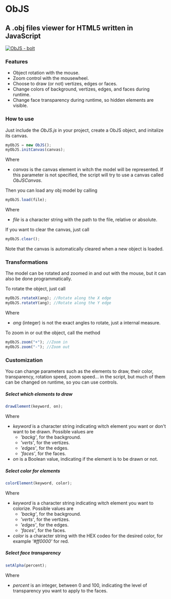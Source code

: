 ObJS
====

## A .obj files viewer for HTML5 written in JavaScript ###

<a href="http://imgur.com/S2p04Pr"><img src="http://i.imgur.com/S2p04Pr.png" title="ObJS - bolt" /></a>



### Features ###

* Object rotation with the mouse.
* Zoom control with the mousewheel.
* Choose to draw (or not) vertizes, edges or faces.
* Change colors of background, vertizes, edges, and faces during runtime.
* Change face transparency during runtime, so hidden elements are visible.



### How to use ###

Just include the *ObJS.js* in your project, create a ObJS object, and initalize its canvas.
```javascript
myObJS = new ObJS();
myObJS.initCanvas(canvas);
```
Where 
* *canvas* is the canvas element in witch the model will be represented. If this parameter is not specified, the script will try to use a canvas called *ObJSCanvas*.

Then you can load any obj model by calling
```javascript
myObJS.load(file);
```
Where
* *file* is a character string with the path to the file, relative or absolute.


If you want to clear the canvas, just call
```javascript
myObJS.clear();
```
Note that the canvas is automatically cleared when a new object is loaded.



### Transformations ###

The model can be rotated and zoomed in and out with the mouse, but it can also be done programmatically.

To rotate the object, just call
```javascript
myObJS.rotateX(ang); //Rotate along the X edge
myObJS.rotateY(ang); //Rotate along the Y edge
```
Where
* *ang* (integer) is not the exact angles to rotate, just a internal measure.

To zoom in or out the object, call the method
```javascript
myObJS.zoom("+"); //Zoom in
myObJS.zoom("-"); //Zoom out
```



### Customization ###

You can change parameters such as the elements to draw, their color, transparency, rotation speed, zoom speed... in the script, but much of them can be changed on runtime, so you can use controls.

##### Select which elements to draw #####
```javascript
drawElement(keyword, on);
```
Where
* *keyword* is a character string indicating witch element you want or don't want to be drawn. Possible values are
	- *'backg'*, for the background.
	- *'verts'*, for the vertizes.
	- *'edges'*, for the edges.
	- *'faces'*, for the faces.
* *on* is a Boolean value, indicating if the element is to be drawn or not.

##### Select color for elements #####
```javascript
colorElement(keyword, color);
```
Where
* *keyword* is a character string indicating witch element you want to colorize. Possible values are
	- *'backg'*, for the background.
	- *'verts'*, for the vertizes.
	- *'edges'*, for the edges.
	- *'faces'*, for the faces.
* *color* is a character string with the HEX codeo for the desired color, for example *'#ff0000'* for red.

##### Select face transparency #####
```javascript
setAlpha(percent);
```
Where
* *percent* is an integer, between 0 and 100, indicating the level of transparency you want to apply to the faces.